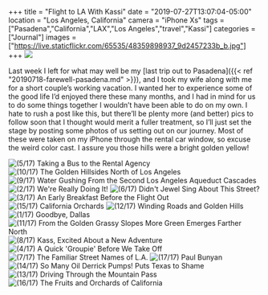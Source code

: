 +++
title = "Flight to LA With Kassi"
date = "2019-07-27T13:07:04-05:00"
location = "Los Angeles, California"
camera = "iPhone Xs"
tags = ["Pasadena","California","LAX","Los Angeles","travel","Kassi"]
categories = ["Journal"]
images = ["https://live.staticflickr.com/65535/48359898937_9d2457233b_b.jpg"]
+++
<img src="https://live.staticflickr.com/65535/48359898937_9d2457233b_b.jpg" />
<!--more-->

Last week I left for what may well be my [last trip out to Pasadena]({{< ref "20190718-farewell-pasadena.md" >}}), and I took my wife along with me for a short couple’s working vacation. I wanted her to experience some of the good life I’d enjoyed there these many months, and I had in mind for us to do some things together I wouldn’t have been able to do on my own. I hate to rush a post like this, but there’ll be plenty more (and better) pics to follow soon that I thought would merit a fuller treatment, so I’ll just set the stage by posting some photos of us setting out on our journey. Most of these were taken on my iPhone through the rental car window, so excuse the weird color cast. I assure you those hills were a bright golden yellow!

<div id="gallery">
		<img alt="(5/17) Taking a Bus to the Rental Agency" src="https://live.staticflickr.com/65535/48359757036_3d624686d6.jpg"
			data-image="https://live.staticflickr.com/65535/48359757036_3d501fe250_k.jpg">
		<img alt="(10/17) The Golden Hillsides North of Los Angeles" src="https://live.staticflickr.com/65535/48359757876_776caca102.jpg"
			data-image="https://live.staticflickr.com/65535/48359757876_8b29d76402_k.jpg">
		<img alt="(9/17) Water Gushing From the Second Los Angeles Aqueduct Cascades" src="https://live.staticflickr.com/65535/48359897927_de5fb2ee81.jpg"
			data-image="https://live.staticflickr.com/65535/48359897927_e0af5b3bb6_k.jpg">
		<img alt="(2/17) We're Really Doing It!" src="https://live.staticflickr.com/65535/48359756821_8ae0b4bb16.jpg"
			data-image="https://live.staticflickr.com/65535/48359756821_922d1f8e18_k.jpg">
		<img alt="(6/17) Didn't Jewel Sing About This Street?" src="https://live.staticflickr.com/65535/48359759146_f7342f9c75.jpg"
			data-image="https://live.staticflickr.com/65535/48359759146_34d6591784_k.jpg">
		<img alt="(3/17) An Early Breakfast Before the Flight Out" src="https://live.staticflickr.com/65535/48359758241_b30e7a20b7.jpg"
			data-image="https://live.staticflickr.com/65535/48359758241_67af2cd905_k.jpg">
		<img alt="(15/17) California Orchards" src="https://live.staticflickr.com/65535/48359758141_83555b9b89.jpg"
			data-image="https://live.staticflickr.com/65535/48359758141_c5ab27cf18_k.jpg">
		<img alt="(12/17) Winding Roads and Golden Hills" src="https://live.staticflickr.com/65535/48359757211_9d5f0f4d70.jpg"
			data-image="https://live.staticflickr.com/65535/48359757211_77d9671f15_k.jpg">
		<img alt="(1/17) Goodbye, Dallas" src="https://live.staticflickr.com/65535/48359898937_9d2457233b.jpg"
			data-image="https://live.staticflickr.com/65535/48359898937_747b8b764d_k.jpg">
		<img alt="(11/17) From the Golden Grassy Slopes More Green Emerges Farther North" src="https://live.staticflickr.com/65535/48359897567_9a7ce8f209.jpg"
			data-image="https://live.staticflickr.com/65535/48359897567_dfde152d96_k.jpg">
		<img alt="(8/17) Kass, Excited About a New Adventure" src="https://live.staticflickr.com/65535/48359756456_ec1bff4443.jpg"
			data-image="https://live.staticflickr.com/65535/48359756456_bb53932c01_k.jpg">
		<img alt="(4/17) A Quick 'Groupie' Before We Take Off" src="https://live.staticflickr.com/65535/48359762631_429e368964.jpg"
			data-image="https://live.staticflickr.com/65535/48359762631_bc647356a5_k.jpg">
		<img alt="(7/17) The Familiar Street Names of L.A." src="https://live.staticflickr.com/65535/48359756606_7087b0eb76.jpg"
			data-image="https://live.staticflickr.com/65535/48359756606_675f952a47_k.jpg">
		<img alt="(17/17) Paul Bunyan" src="https://live.staticflickr.com/65535/48359897212_3524f21432.jpg"
			data-image="https://live.staticflickr.com/65535/48359897212_676bc0bfbd_k.jpg">
		<img alt="(14/17) So Many Oil Derrick Pumps! Puts Texas to Shame" src="https://live.staticflickr.com/65535/48359756491_74e2d26108.jpg"
			data-image="https://live.staticflickr.com/65535/48359756491_4433c1a96e_o.jpg">
		<img alt="(13/17) Driving Through the Mountain Pass" src="https://live.staticflickr.com/65535/48359757551_1a21b65e4b.jpg"
			data-image="https://live.staticflickr.com/65535/48359757551_bc8123eb5a_k.jpg">
		<img alt="(16/17) The Fruits and Orchards of California" src="https://live.staticflickr.com/65535/48353219427_a47dbe229a.jpg"
			data-image="https://live.staticflickr.com/65535/48353219427_732076d03d_k.jpg">
</div>

<script type="text/javascript">
	jQuery(document).ready(function(){ 
		$("#gallery").unitegallery({
			tiles_type:"nested",
			tiles_nested_optimal_tile_width: 260
		}); 
	}); 
</script>
